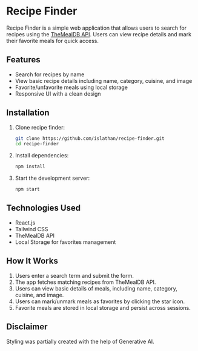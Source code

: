 # Recipe Finder

Recipe Finder is a simple web application that allows users to search for recipes using the [TheMealDB API](https://www.themealdb.com/). Users can view recipe details and mark their favorite meals for quick access.

## Features
- Search for recipes by name
- View basic recipe details including name, category, cuisine, and image
- Favorite/unfavorite meals using local storage
- Responsive UI with a clean design

## Installation

1. Clone recipe finder:
   ```sh 
   git clone https://github.com/islathan/recipe-finder.git
   cd recipe-finder
   ```

2. Install dependencies:
   ```sh
   npm install
   ```

3. Start the development server:
   ```sh
   npm start
   ```

## Technologies Used
- React.js
- Tailwind CSS
- TheMealDB API
- Local Storage for favorites management

## How It Works
1. Users enter a search term and submit the form.
2. The app fetches matching recipes from TheMealDB API.
3. Users can view basic details of meals, including name, category, cuisine, and image.
4. Users can mark/unmark meals as favorites by clicking the star icon.
5. Favorite meals are stored in local storage and persist across sessions.

## Disclaimer
Styling was partially created with the help of Generative AI.